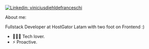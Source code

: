 [![Linkedin: viniciusdiehldefranceschi](https://img.shields.io/badge/-viniciusfranceschi-blue?style=flat-square&logo=Linkedin&logoColor=white&link=https://www.linkedin.com/in/vin%C3%ADcius-diehl-de-franceschi-8557b3130/)](https://www.linkedin.com/in/vin%C3%ADcius-diehl-de-franceschi-8557b3130/)


About me:

Fullstack Developer at HostGator Latam with two foot on Frontend :)

- 👨🏽‍💻 Tech lover.
- ⚡ Proactive.


